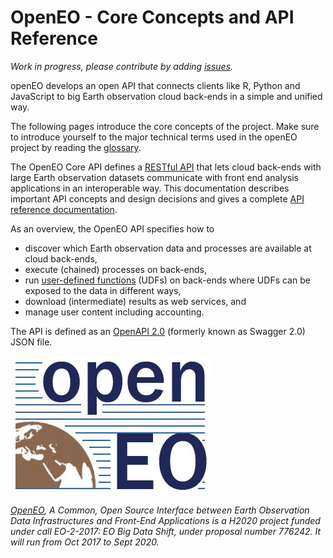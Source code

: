 # OpenEO - Core Concepts and API Reference

_Work in progress, please contribute by adding [issues](https://github.com/Open-EO/openeo-api/issues)._

openEO develops an open API that connects clients like R, Python and JavaScript to big Earth observation cloud back-ends in a simple and unified way.

The following pages introduce the core concepts of the project. Make sure to introduce yourself to the major technical terms used in the openEO project by reading the [glossary](glossary.md).

The OpenEO Core API defines a [RESTful API](apireference.md) that lets cloud back-ends with large Earth observation datasets communicate with front end analysis applications in an interoperable way. This documentation describes important API concepts and design decisions and gives a complete [API reference documentation](apireference.md).

As an overview, the OpenEO API specifies how to

- discover which Earth observation data and processes are available at cloud back-ends,
- execute (chained) processes on back-ends, 
- run [user-defined functions](udfs.md) (UDFs) on back-ends where UDFs can be exposed to the data in different ways, 
- download (intermediate) results as web services, and
- manage user content including accounting.


The API is defined as an [OpenAPI 2.0](https://github.com/OAI/OpenAPI-Specification/blob/master/versions/2.0.md) (formerly known as Swagger 2.0) JSON file.




![OpenEO logo](openeo_logo.png)	

_[OpenEO](https://openeo.org), A Common, Open Source Interface between Earth Observation Data Infrastructures and Front-End Applications is a H2020 project funded under call EO-2-2017: EO Big Data Shift, under proposal number 776242. It will run from Oct 2017 to Sept 2020._